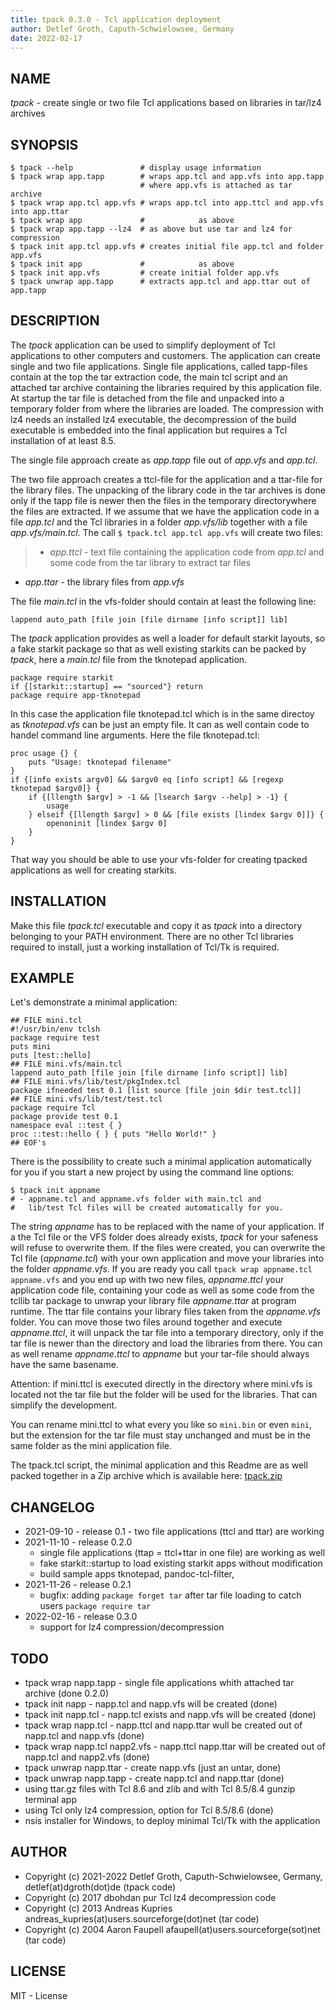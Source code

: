 ```yaml
---
title: tpack 0.3.0 - Tcl application deployment
author: Detlef Groth, Caputh-Schwielowsee, Germany
date: 2022-02-17
---
```


## NAME 

_tpack_ - create single or two file Tcl applications based on libraries in tar/lz4 archives

## SYNOPSIS

```
$ tpack --help               # display usage information
$ tpack wrap app.tapp        # wraps app.tcl and app.vfs into app.tapp 
                             # where app.vfs is attached as tar archive
$ tpack wrap app.tcl app.vfs # wraps app.tcl into app.ttcl and app.vfs into app.ttar
$ tpack wrap app             #            as above
$ tpack wrap app.tapp --lz4  # as above but use tar and lz4 for compression
$ tpack init app.tcl app.vfs # creates initial file app.tcl and folder app.vfs
$ tpack init app             #            as above
$ tpack init app.vfs         # create initial folder app.vfs
$ tpack unwrap app.tapp      # extracts app.tcl and app.ttar out of app.tapp
```

## DESCRIPTION

The _tpack_ application can be used to simplify deployment of Tcl applications to other computers and customers.
The application can create single and two file applications. 
Single file applications, called tapp-files contain at the top the tar extraction code, the main tcl script and an attached tar archive
containing the libraries required by this application file. At startup the tar file is detached from the file and 
unpacked into a temporary folder from where the libraries are loaded. The compression with lz4 needs an installed lz4 executable, the decompression of
the build executable is embedded into the final application but requires a Tcl installation of at least 8.5.

The single file approach create as _app.tapp_ file out of _app.vfs_ and _app.tcl_.

The two file approach creates a ttcl-file for the application and a ttar-file for the library files. 
The unpacking of the library code in the tar archives is done only if the tapp file is newer then the files in the temporary directorywhere the files are extracted.
If we assume that we have the application code in a file _app.tcl_ and the Tcl libraries in a folder _app.vfs/lib_ together with a file _app.vfs/main.tcl_. The call
`$ tpack.tcl app.tcl app.vfs` will create two files:

> - _app.ttcl_ - text file containing the application code from _app.tcl_ and some code from the tar library to extract tar files
  - _app.ttar_ - the library files from _app.vfs_

The file _main.tcl_ in the vfs-folder should contain at least the following line:

```
lappend auto_path [file join [file dirname [info script]] lib]
```

The _tpack_ application provides as well a loader for default starkit layouts, so a fake starkit package so that 
as well existing starkits can be packed by _tpack_, here a _main.tcl_ file from the tknotepad application.

```
package require starkit
if {[starkit::startup] == "sourced"} return
package require app-tknotepad
```

In this case the application file tknotepad.tcl which is in the same directoy as _tknotepad.vfs_ can be just an empty file. It can as well contain code to handel command line arguments.
Here the file tknotepad.tcl:

```
proc usage {} {
    puts "Usage: tknotepad filename"
}
if {[info exists argv0] && $argv0 eq [info script] && [regexp tknotepad $argv0]} {
    if {[llength $argv] > -1 && [lsearch $argv --help] > -1} {
        usage
    } elseif {[llength $argv] > 0 && [file exists [lindex $argv 0]]} {
        openoninit [lindex $argv 0]
    }
}
```


That way you should be able to use your vfs-folder for creating tpacked applications
as well for creating starkits.

## INSTALLATION

Make this file _tpack.tcl_ executable and copy it as _tpack_ into a directory belonging to your
PATH environment. There are no other Tcl libraries required to install, just a working installation
of Tcl/Tk is required.

## EXAMPLE

Let's demonstrate a minimal application:

```
## FILE mini.tcl
#!/usr/bin/env tclsh
package require test
puts mini
puts [test::hello]
## FILE mini.vfs/main.tcl
lappend auto_path [file join [file dirname [info script]] lib]
## FILE mini.vfs/lib/test/pkgIndex.tcl
package ifneeded test 0.1 [list source [file join $dir test.tcl]]
## FILE mini.vfs/lib/test/test.tcl
package require Tcl
package provide test 0.1
namespace eval ::test { }
proc ::test::hello { } { puts "Hello World!" }
## EOF's
```
There is the possibility to create such a minimal application automatically for you if you start a new project
by using the command line options:

```
$ tpack init appname
# - appname.tcl and appname.vfs folder with main.tcl and
#   lib/test Tcl files will be created automatically for you.
```

The string _appname_ has to be replaced with the name of your application. 
If a the Tcl file or the VFS folder does already
exists, _tpack_ for your safeness will refuse to overwrite them. 
If the files were created, you can overwrite the Tcl file (_appname.tcl_)
with your own application and move your libraries into the folder 
_appname.vfs_.  If you are ready you call `tpack wrap appname.tcl appname.vfs` and 
you end up with two new files, _appname.ttcl_ your application code file, containing 
your code as well as some code from the tcllib tar package  to unwrap your library 
file _appname.ttar_ at program runtime. The ttar file contains your library files
taken from the _appname.vfs_ folder. You can move those two files around together 
and execute _appname.ttcl_,  it will unpack the tar file into a temporary directory, 
only if the tar file is newer than the directory and load the libraries from there.
You can as well rename _appname.ttcl_ to _appname_ but your tar-file should always have the same 
basename.

Attention: if mini.ttcl is executed directly in the directory where mini.vfs is 
located not the tar file but the folder will be used for the libraries. That can simplify the development.

You can rename mini.ttcl to what every you like so `mini.bin` or even `mini`, 
but the extension for the tar file must stay unchanged and must be in the same folder as the mini application file.

The tpack.tcl script, the minimal application and this Readme are as well packed together in a Zip archive which is available here: [tpack.zip](https://downgit.github.io/#/home?url=https://github.com/mittelmark/DGTcl/tree/master/apps/tpack)

## CHANGELOG

- 2021-09-10 - release 0.1  - two file applications (ttcl and ttar) are working
- 2021-11-10 - release 0.2.0 
    - single file applications (ttap = ttcl+ttar in one file) are working as well
    - fake starkit::startup to load existing starkit apps without modification
    - build sample apps tknotepad, pandoc-tcl-filter, 
- 2021-11-26 - release 0.2.1 
    - bugfix: adding `package forget tar` after tar file loading to catch users `package require tar`
- 2022-02-16 - release 0.3.0
    - support for lz4 compression/decompression
 
## TODO

- tpack wrap napp.tapp - single file applications whith attached tar archive (done 0.2.0)
- tpack init napp - napp.tcl and napp.vfs will be created (done)
- tpack init napp.tcl - napp.tcl exists and napp.vfs will be created (done)
- tpack wrap napp.tcl - napp.ttcl and napp.ttar wull be created out of napp.tcl and napp.vfs (done)
- tpack wrap napp.tcl napp2.vfs  - napp.ttcl napp.ttar will be created out of napp.tcl and napp2.vfs (done)
- tpack unwrap napp.ttar - create napp.vfs  (just an untar, done) 
- tpack unwrap napp.tapp - create napp.tcl and napp.ttar  (done)
- using ttar.gz files with Tcl 8.6 and zlib and with Tcl 8.5/8.4 gunzip terminal app
- using Tcl only lz4 compression, option for Tcl 8.5/8.6 (done)
- nsis installer for Windows, to deploy minimal Tcl/Tk with the application

## AUTHOR

  - Copyright (c) 2021-2022 Detlef Groth, Caputh-Schwielowsee, Germany, detlef(at)dgroth(dot)de (tpack code)
  - Copyright (c) 2017 dbohdan pur Tcl lz4 decompression code
  - Copyright (c) 2013 Andreas Kupries andreas_kupries(at)users.sourceforge(dot)net (tar code)
  - Copyright (c) 2004 Aaron Faupell afaupell(at)users.sourceforge(sot)net (tar code)

## LICENSE

MIT - License
 

